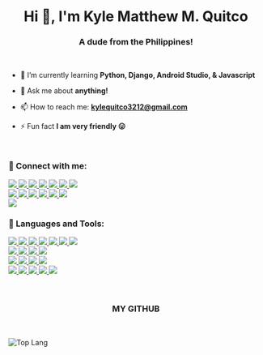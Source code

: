 <h1 align="center">Hi 👋, I'm Kyle Matthew M. Quitco</h1>
<h3 align="center">A dude from the Philippines!</h3>

<br> 

- 🌱 I’m currently learning **Python, Django, Android Studio, & Javascript**

- 💬 Ask me about **anything!**

- 📫 How to reach me: **kylequitco3212@gmail.com**

- ⚡ Fun fact **I am very friendly 😛**

<br> 

<h3 align="left">🔗 Connect with me:</h3>

<a href="https://www.facebook.com/KingKuys2123/">
    <img src="https://img.shields.io/badge/Facebook-1877F2?style=for-the-badge&logo=facebook&logoColor=white" />
</a>

<a href="https://twitter.com/home">
    <img src="https://img.shields.io/badge/X-000000?style=for-the-badge&logo=x&logoColor=white" />
</a>

<a href="https://www.linkedin.com/in/kyle-matthew-quitco-25a064230/">
    <img src="https://img.shields.io/badge/LinkedIn-0077B5?style=for-the-badge&logo=linkedin&logoColor=white" />
</a>

<a href="https://www.instagram.com/kingkuys2123">
    <img src="https://img.shields.io/badge/Instagram-E4405F?style=for-the-badge&logo=instagram&logoColor=white" />
</a>

<a href="https://www.youtube.com/@KingKuys2123">
    <img src="https://img.shields.io/badge/YouTube-FF0000?style=for-the-badge&logo=youtube&logoColor=white" />
</a>

<a href="https://www.tiktok.com/@kingkuys2123?lang=en">
    <img src="https://img.shields.io/badge/TikTok-000000?style=for-the-badge&logo=tiktok&logoColor=white" />
</a>

<a href="https://www.reddit.com/user/KingKuys2123">
    <img src="https://img.shields.io/badge/Reddit-FF4500?style=for-the-badge&logo=reddit&logoColor=white" />
</a>

<br>

<a href="https://www.twitch.tv/kingkuys2123">
    <img src="https://img.shields.io/badge/Twitch-9146FF?style=for-the-badge&logo=twitch&logoColor=white" />
</a>

<a href="https://steamcommunity.com/id/KingKuys2123/">
    <img src="https://img.shields.io/badge/Steam-000000?style=for-the-badge&logo=steam&logoColor=white" />
</a>

<a href="https://www.sololearn.com/en/profile/15511118">
    <img src="https://img.shields.io/badge/-Sololearn-3a464b?style=for-the-badge&logo=Sololearn&logoColor=white" />
</a>

<a href="https://dribbble.com/KingKuys2123">
    <img src="https://img.shields.io/badge/Dribbble-EA4C89?style=for-the-badge&logo=dribbble&logoColor=white" />
</a>

<a href="https://www.pinterest.ph/kingkuys2123/">
    <img src="https://img.shields.io/badge/Pinterest-%23E60023.svg?&style=for-the badge&logo=Pinterest&logoColor=white" />
</a>

<a href="https://open.spotify.com/user/31zureytsmos3ich2ynns6k2teze">
    <img src="https://img.shields.io/badge/Spotify-1ED760?&style=for-the-badge&logo=spotify&logoColor=white" />
</a>

<br>

<a href="https://myanimelist.net/profile/KingKuys2123">
    <img src="https://img.shields.io/badge/Myanimelist-2E51A2?style=for-the-badge&logo=myanimelist&logoColor=white" />
</a>
  
<br>

<h3 align="left">🧰 Languages and Tools:</h3>

<a href="#">
    <img src="https://img.shields.io/badge/CSS3-1572B6?style=for-the-badge&logo=css3&logoColor=white" />
</a>

<a href="#">
    <img src="https://img.shields.io/badge/java-%23ED8B00.svg?style=for-the-badge&logo=openjdk&logoColor=white" />
</a>

<a href="#">
    <img src="https://img.shields.io/badge/C-00599C?style=for-the-badge&logo=c&logoColor=white" />
</a>

<a href="#">
    <img src="https://img.shields.io/badge/HTML5-E34F26?style=for-the-badge&logo=html5&logoColor=white" />
</a>

<a href="#">
    <img src="https://img.shields.io/badge/json-5E5C5C?style=for-the-badge&logo=json&logoColor=white" />
</a>

<a href="#">
    <img src="https://img.shields.io/badge/PHP-777BB4?style=for-the-badge&logo=php&logoColor=white" />
</a>

<a href="#">
    <img src="https://img.shields.io/badge/gimp-5C5543?style=for-the-badge&logo=gimp&logoColor=white" />
</a>

<br> 

<a href="#">
    <img src="https://img.shields.io/badge/Adobe%20Lightroom-31A8FF.svg?style=for-the-badge&logo=Adobe%20Lightroom&logoColor=white" />
</a>

<a href="#">
    <img src="https://img.shields.io/badge/Canva-%2300C4CC.svg?style=for-the-badge&logo=Canva&logoColor=white" />
</a>

<a href="#">
    <img src="https://img.shields.io/badge/Notepad++-90E59A.svg?style=for-the-badge&logo=notepad%2b%2b&logoColor=black" />
</a>

<a href="#">
    <img src="https://img.shields.io/badge/sublime_text-%23575757.svg?style=for-the-badge&logo=sublime-text&logoColor=important" />
</a>

<br> 

<a href="#">
    <img src="https://img.shields.io/badge/NetBeansIDE-1B6AC6.svg?style=for-the-badge&logo=apache-netbeans-ide&logoColor=white" />
</a>

<a href="#">
    <img src="https://img.shields.io/badge/mysql-%2300f.svg?style=for-the-badge&logo=mysql&logoColor=white" />
</a>

<a href="#">
    <img src="https://img.shields.io/badge/Visual%20Studio%20Code-0078d7.svg?style=for-the-badge&logo=visual-studio-code&logoColor=white" />
</a>

<a href="#">
    <img src="https://img.shields.io/badge/git-%23F05033.svg?style=for-the-badge&logo=git&logoColor=white" />
</a>

<br>

<a href="#">
    <img src="https://img.shields.io/badge/PyCharm-000000.svg?&style=for-the-badge&logo=PyCharm&logoColor=white" />
</a>

<a href="#">
    <img src="https://img.shields.io/badge/Python-FFD43B?style=for-the-badge&logo=python&logoColor=blue" />
</a>

<a href="#">
    <img src="https://img.shields.io/badge/Android-3DDC84?style=for-the-badge&logo=android&logoColor=white" />
</a>

<a href="#">
    <img src="https://img.shields.io/badge/Android_Studio-3DDC84?style=for-the-badge&logo=android-studio&logoColor=white" />
</a>

<a href="#">
    <img src="https://img.shields.io/badge/JavaScript-323330?style=for-the-badge&logo=javascript&logoColor=F7DF1E" />
</a>

<br>
<br> 

<h1 align="center"></h1>
<h3 align="center">MY GITHUB</h3>
<br>
<p></p>

![Top Lang](https://github-readme-stats.vercel.app/api?username=kingkuys2123&show_icons=true&theme=synthwave)
